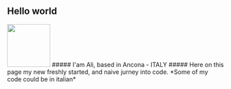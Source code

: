 ## Hello world
<img style="width:100px" src="https://cdn.pixabay.com/animation/2023/05/04/20/32/20-32-16-61_512.gif">
##### I'am Ali, based in Ancona - ITALY
##### Here on this page my new freshly started, and naive jurney into code.
*Some of my code could be in italian*



